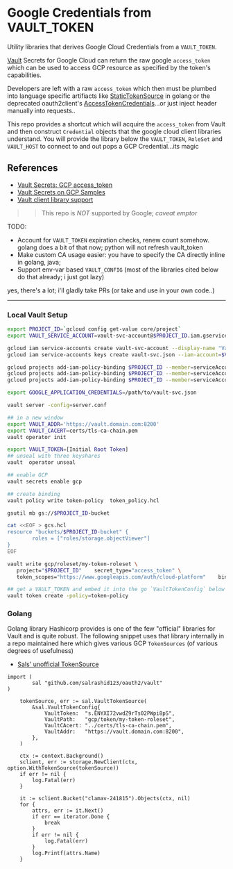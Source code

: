 # Google Credentials from VAULT_TOKEN

Utility libraries that derives Google Cloud Credentials from a `VAULT_TOKEN`.

[Vault](https://www.vaultproject.io/) Secrets for Google Cloud can return the raw google `access_token`  which can be used to access GCP resource as specified by the token's capabilities.

Developers are left with a raw `access_token` which then must be plumbed into language specific artifiacts like [StaticTokenSource](https://godoc.org/golang.org/x/oauth2#StaticTokenSource) in golang or the deprecated oauth2client's [AccessTokenCredentials](https://oauth2client.readthedocs.io/en/latest/source/oauth2client.client.html#oauth2client.client.AccessTokenCredentials)...or just inject header manually into requests..

This repo provides a shortcut which will acquire the `access_token` from Vault and then construct `Credential` objects that the google cloud client libraries understand.  You will provide the library below the `VAULT_TOKEN`, `RoleSet` and `VAULT_HOST` to connect to and out pops a GCP Credential...its magic


## References

- [Vault Secrets: GCP access_token](https://www.vaultproject.io/docs/secrets/gcp/index.html#access-tokens)
- [Vault Secrets on GCP Samples](https://github.com/salrashid123/vault_gcp#accesstoken)
- [Vault client library support](https://www.vaultproject.io/api/libraries.html)

>> This repo is _NOT_ supported by Google; _caveat emptor_


TODO: 
* Account for `VAULT_TOKEN` expiration checks, renew count somehow.  golang does a bit of that now; python will not refresh vault_token
* Make custom CA usage easier: you have to specify the CA directly inline in golang, java;
* Support env-var based `VAULT_CONFIG` (most of the libraries cited below do that already; i just got lazy)

yes, there's a lot; i'll gladly take PRs (or take and use in your own code..)


---


### Local Vault Setup

```bash
export PROJECT_ID=`gcloud config get-value core/project`
export VAULT_SERVICE_ACCOUNT=vault-svc-account@$PROJECT_ID.iam.gserviceaccount.com

gcloud iam service-accounts create vault-svc-account --display-name "Vault Service Account"
gcloud iam service-accounts keys create vault-svc.json --iam-account=$VAULT_SERVICE_ACCOUNT 

gcloud projects add-iam-policy-binding $PROJECT_ID --member=serviceAccount:$VAULT_SERVICE_ACCOUNT --role=roles/iam.serviceAccountAdmin
gcloud projects add-iam-policy-binding $PROJECT_ID --member=serviceAccount:$VAULT_SERVICE_ACCOUNT --role=roles/iam.serviceAccountKeyAdmin
gcloud projects add-iam-policy-binding $PROJECT_ID --member=serviceAccount:$VAULT_SERVICE_ACCOUNT --role=roles/storage.admin

export GOOGLE_APPLICATION_CREDENTIALS=/path/to/vault-svc.json

vault server -config=server.conf 

## in a new window
export VAULT_ADDR='https://vault.domain.com:8200'
export VAULT_CACERT=certs/tls-ca-chain.pem
vault operator init

export VAULT_TOKEN=[Initial Root Token]
## unseal with three keyshares
vault  operator unseal 

## enable GCP
vault secrets enable gcp

## create binding
vault policy write token-policy  token_policy.hcl

gsutil mb gs://$PROJECT_ID-bucket

cat <<EOF > gcs.hcl
resource "buckets/$PROJECT_ID-bucket" {
        roles = ["roles/storage.objectViewer"]
}
EOF

vault write gcp/roleset/my-token-roleset \
   project="$PROJECT_ID"    secret_type="access_token" \
   token_scopes="https://www.googleapis.com/auth/cloud-platform"    bindings=@gcs.hcl

## get a VAULT_TOKEN and embed it into the go `VaultTokenConfig` below
vault token create -policy=token-policy 
```

### Golang

Golang library Hashicorp provides is one of the few "official" libraries for Vault and is quite robust.  The following snippet uses that library internally in a repo maintained here which gives various GCP `TokenSources` (of various degrees of usefulness)

- [Sals' unofficial TokenSource](https://github.com/salrashid123/oauth2#usage-vaulttokensource)



```golang
import (
        sal "github.com/salrashid123/oauth2/vault"
)

	tokenSource, err := sal.VaultTokenSource(
		&sal.VaultTokenConfig{
			VaultToken:  "s.ENYXI72vwdZ9rTs02PWpi8pS",
			VaultPath:   "gcp/token/my-token-roleset",
			VaultCAcert: "../certs/tls-ca-chain.pem",
			VaultAddr:   "https://vault.domain.com:8200",
		},
	)

	ctx := context.Background()
	sclient, err := storage.NewClient(ctx, option.WithTokenSource(tokenSource))
	if err != nil {
		log.Fatal(err)
	}

	it := sclient.Bucket("clamav-241815").Objects(ctx, nil)
	for {
		attrs, err := it.Next()
		if err == iterator.Done {
			break
		}
		if err != nil {
			log.Fatal(err)
		}
		log.Printf(attrs.Name)
	}
```
